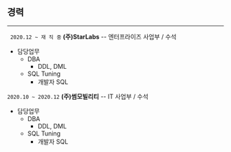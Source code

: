 ## 경력<br>
-----------
``` 2020.12 ~ 재 직 중``` **(주)StarLabs**   -- 엔터프라이즈 사업부 / 수석   

 * 담당업무
   - DBA
     + DDL, DML
   - SQL Tuning
     + 개발자 SQL   

``` 2020.10 ~ 2020.12 ``` **(주)썸모빌리티** -- IT 사업부 / 수석   
 
 * 담당업무
   - DBA
     + DDL, DML
   - SQL Tuning
     + 개발자 SQL   